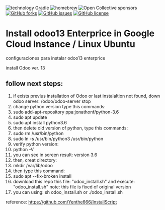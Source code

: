 ![technology Gradle](https://img.shields.io/badge/technology-Gradle-blue.svg)
![homebrew](https://img.shields.io/homebrew/v/cake)
![Open Collective sponsors](https://img.shields.io/opencollective/sponsors/shields)
[![GitHub forks](https://img.shields.io/github/forks/whuera/odoo13-config)](https://github.com/whuera/odoo13-config/network)
[![GitHub issues](https://img.shields.io/github/issues/whuera/odoo13-config)](https://github.com/whuera/odoo13-config/issues)
[![GitHub license](https://img.shields.io/github/license/whuera/odoo13-config)](https://github.com/whuera/odoo13-config/blob/master/LICENSE)


# Install odoo13 Enterprice in Google Cloud Instance / Linux Ubuntu
configuraciones para instalar odoo13 enterprice

install Odoo ver. 13

## follow next steps:
1. if exists previus installation of Odoo or last instalaltion not found, down odoo server: /odoo/odoo-server stop
2. change python version type this commands: 
3. sudo add-apt-repository ppa:jonathonf/python-3.6
4. sudo apt update
5. sudo apt install python3.6
6. then delete old version of python, type this commands:
7. sudo rm /usr/bin/python
8. sudo ln -s /usr/bin/python3 /usr/bin/python
9. verify python version:
10. python -V
11. you can see in screen result: version 3.6
12. then, creat directory:
13. mkdir /var/lib/odoo
14. then type this command:
15. sudo apt --fix-broken install
16. download this repo this file: "odoo_install.sh" and execute: "odoo_install.sh" note: this file is fixed of original version
17. you can using: sh odoo_install.sh or ./odoo_install.sh

reference:
https://github.com/Yenthe666/InstallScript
